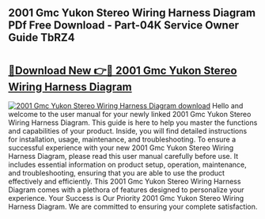 ## 2001 Gmc Yukon Stereo Wiring Harness Diagram PDf Free Download - Part-04K Service Owner Guide TbRZ4

# <h2><a href="http://dfriie.blite.top/?on=2001+Gmc+Yukon+Stereo+Wiring+Harness+Diagram">🔗Download New 👉🔴 2001 Gmc Yukon Stereo Wiring Harness Diagram</a></h2>

[![2001 Gmc Yukon Stereo Wiring Harness Diagram download](https://i.imgur.com/lujVjoI.png)](http://dfriie.blite.top/?on=2001+Gmc+Yukon+Stereo+Wiring+Harness+Diagram)
Hello and welcome to the user manual for your newly linked 2001 Gmc Yukon Stereo Wiring Harness Diagram. This guide is here to help you master the functions and capabilities of your product. Inside, you will find detailed instructions for installation, usage, maintenance, and troubleshooting. To ensure a successful experience with your new 2001 Gmc Yukon Stereo Wiring Harness Diagram, please read this user manual carefully before use. It includes essential information on product setup, operation, maintenance, and troubleshooting, ensuring that you are able to use the product effectively and efficiently. This 2001 Gmc Yukon Stereo Wiring Harness Diagram comes with a plethora of features designed to personalize your experience. Your Success is Our Priority 2001 Gmc Yukon Stereo Wiring Harness Diagram. We are committed to ensuring your complete satisfaction.
